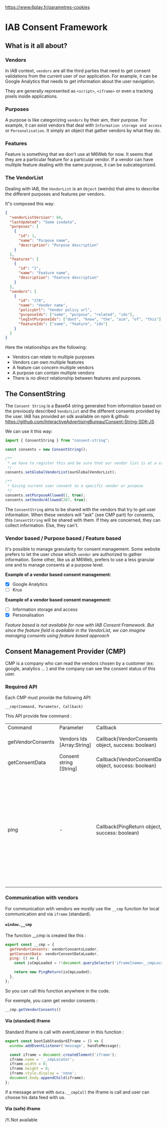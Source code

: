 https://www.6play.fr/parametres-cookies

# IAB Consent Framework

## What is it all about?

### Vendors

In IAB context, `vendors` are all the third parties that need to get consent validations from the current user of our application.
For example, it can be Google Analytics that needs to get information about the user navigation.

They are generally represented as `<script>`, `<iframe>` or even a tracking pixels inside applications.

### Purposes

A purpose is like categorizing `vendors` by their aim, their purpose. For example, it can exist vendors that deal with `Information storage and access` or `Personalisation`.
It simply an object that gather vendors by what they do.

### Features

Feature is something that we don't use at M6Web for now. It seems that they are a particular feature for a particular vendor. If a vendor can have multiple feature dealing with the same purpose, it can
be subcategorized.

### The VendorList

Dealing with IAB, the `VendorList` is an `Object` (weirdo) that aims to describe the different purposes and features per vendors.

It"s composed this way:

```json
{
  "vendorListVersion": 84,
  "lastUpdated": "Some isodate",
  "purposes": [
    {
      "id": 1,
      "name": "Purpose name",
      "description": "Purpose description"
    }
  ],
  "features": [
    {
      "id": "1",
      "name": "Feature name",
      "description": "Feature description"
    }
  ],
  "vendors": [
    {
      "id": "278",
      "name": "Vendor name",
      "policyUrl": "Vendor policy url",
      "purposeIds": ["some", "purpose", "related", "ids"],
      "legIntPurposeIds": ["dont", "know", "the", "aim", "of", "this"],
      "featureIds": ["some", "feature", "ids"]
    }
  ]
}
```

Here the relationships are the following:

- Vendors can relate to multiple purposes
- Vendors can own multiple features
- A feature can concern multiple vendors
- A purpose can contain multiple vendors
- There is _no direct_ relationship between features and purposes.

## The ConsentString

The `Consent String` is a Base64 string generated from information based on the previously described `VendorList` and the different consents provided by the user.
IAB has provided an sdk available on npm & github: https://github.com/InteractiveAdvertisingBureau/Consent-String-SDK-JS

We can use it this way:

```javascript
import { ConsentString } from "consent-string";

const consents = new ConsentString();

/**
 * we have to register this and be sure that our vendor list is at a correct format
 */
consents.setGlobalVendorList(ourGlobalVendorList);

/**
 * Giving current user consent to a specific vendor or purpose
 */
consents.setPurposeAllowed(1, true);
consents.setVendorAllowed(287, true);
```

The `ConsentString` aims to be shared with the vendors that try to get user information. When these vendors will "ask" (see CMP part) for consents, this `ConsentString` will be shared with them. If they are concerned, they can collect information. Else, they can't.

### Vendor based / Purpose based / Feature based

It's possible to manage granularity for consent management. Some website prefers to let the user chose which `vendor` are authorized to gather information.
Some other, like us at M6Web, prefers to use a less granular one and to manage consents at a purpose level.

**Example of a vendor based consent management:**

- [x] Google Analytics
- [ ] Krux

**Example of a vendor based consent management:**

- [ ] Information storage and access
- [x] Personalisation

_Feature based is not available for now with IAB Consent Framework. But since the feature field is available in the VendorList, we can imagine managing consents using feature based approach_

## Consent Management Provider (CMP)
CMP is a company who can read the vendors chosen by a customer (ex: google, analytics ... ) and the company can see the consent status of this user.

### Required API

Each CMP must provide the following API:

`__cmp(Command, Parameter, Callback)`

This API provide few command : 

<table>
  <tr>
    <td>Command</td>
    <td>Parameter</td>
    <td>Callback</td>
    <td>Comments</td>
  </tr>
  <tr>
    <td>getVendorConsents</td>
    <td>Vendors Ids [Array:String]</td>
    <td>Callback(VendorConsents object, success: boolean)</td>
    <td>Vendor consents strings</td>
  </tr>
  <tr>
    <td>getConsentData</td>
    <td>Consent string [String]</td>
    <td>Callback(VendorConsentData object, success: boolean)</td>
    <td>Consents data from user</td>
  </tr>
  <tr>
    <td>ping</td>
    <td> - </td>
    <td>Callback(PingReturn object, success: boolean)</td>
    <td>The "ping" command invokes the callback immediately with information about whether the main CMP script has loaded yet and if GDPR has been configured for all users or just EU users. </td>
  </tr>
</table>

### Communication with vendors

For communication with vendors we mostly use the `__cmp` function for local communication and via `iframe` (standard).

#### `window.__cmp`
The function __cmp is created like this : 
```js
export const __cmp = {
  getVendorConsents: vendorConsentsLoader,
  getConsentData: vendorConsentDataLoader,
  ping: () => {
    const isCmpLoaded = !!document.querySelector('iframe[name=__cmpLocator]');

    return new PingReturn(isCmpLoaded);
  },
};
```

So you can call this function anywhere in the code.

For exemple, you cann get vendor consents :

```js
__cmp.getVendorConsents()
```

#### Via (standard) iframe

Standard iframe is call with eventListener in this function : 
```js
export const bootIabStandardIframe = () => {
  window.addEventListener('message', handleMessage);

  const iframe = document.createElement('iframe');
  iframe.name = '__cmpLocator';
  iframe.width = 0;
  iframe.height = 0;
  iframe.style.display = 'none';
  document.body.appendChild(iframe);
};
```

if a message arrive with `data.__cmpCall` the iframe is call and user can choose his data feed with us.

#### Via (safe) iframe

/!\ Not available
